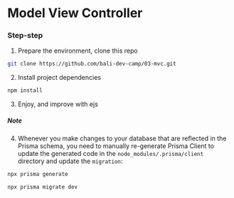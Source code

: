 # Model View Controller

### Step-step

1. Prepare the environment, clone this repo

```sh
git clone https://github.com/bali-dev-camp/03-mvc.git
```

2. Install project dependencies

```sh
npm install
```

3. Enjoy, and improve with ejs

##### Note

4. Whenever you make changes to your database that are reflected in the Prisma schema, you need to manually re-generate Prisma Client to update the generated code in the `node_modules/.prisma/client` directory and update the `migration`:

```sh
npx prisma generate
```

```sh
npx prisma migrate dev
```
